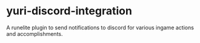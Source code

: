 # yuri-discord-integration
A runelite plugin to send notifications to discord for various ingame actions and accomplishments.
